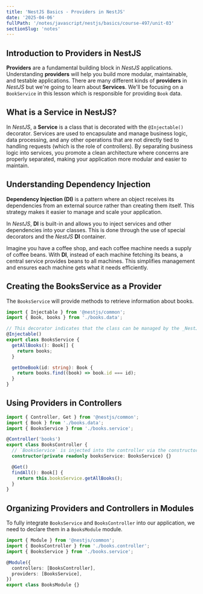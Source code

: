 ```yaml
---
title: 'NestJS Basics - Providers in NestJS'
date: '2025-04-06'
fullPath: '/notes/javascript/nestjs/basics/course-497/unit-03'
sectionSlug: 'notes'
---
```


## Introduction to Providers in NestJS

**Providers** are a fundamental building block in _NestJS_ applications. Understanding **providers** will help you build more modular, maintainable, and testable applications. There are many different kinds of **providers** in _NestJS_ but we're going to learn about **Services**. We'll be focusing on a `BookService` in this lesson which is responsible for providing `Book` data.

## What is a Service in NestJS?

In _NestJS_, a **Service** is a class that is decorated with the `@Injectable()` decorator. Services are used to encapsulate and manage business logic, data processing, and any other operations that are not directly tied to handling requests (which is the role of controllers). By separating business logic into services, you promote a clean architecture where concerns are properly separated, making your application more modular and easier to maintain.

## Understanding Dependency Injection

**Dependency Injection (DI)** is a pattern where an object receives its dependencies from an external source rather than creating them itself. This strategy makes it easier to manage and scale your application.

In _NestJS_, **DI** is built-in and allows you to inject services and other dependencies into your classes. This is done through the use of special decorators and the _NestJS_ **DI** container.

Imagine you have a coffee shop, and each coffee machine needs a supply of coffee beans. With **DI**, instead of each machine fetching its beans, a central service provides beans to all machines. This simplifies management and ensures each machine gets what it needs efficiently.

## Creating the BooksService as a Provider

The `BooksService` will provide methods to retrieve information about books.

```typescript
import { Injectable } from '@nestjs/common';
import { Book, books } from './books.data';

// This decorator indicates that the class can be managed by the _NestJS_ **DI** system.
@Injectable()
export class BooksService {
  getAllBooks(): Book[] {
    return books;
  }

  getOneBook(id: string): Book {
    return books.find((book) => book.id === id);
  }
}
```

## Using Providers in Controllers

```typescript
import { Controller, Get } from '@nestjs/common';
import { Book } from './books.data';
import { BooksService } from './books.service';

@Controller('books')
export class BooksController {
  // `BooksService` is injected into the controller via the constructor
  constructor(private readonly booksService: BooksService) {}

  @Get()
  findAll(): Book[] {
    return this.booksService.getAllBooks();
  }
}
```

## Organizing Providers and Controllers in Modules

To fully integrate `BooksService` and `BooksController` into our application, we need to declare them in a `BooksModule` module.

```typescript
import { Module } from '@nestjs/common';
import { BooksController } from './books.controller';
import { BooksService } from './books.service';

@Module({
  controllers: [BooksController],
  providers: [BooksService],
})
export class BooksModule {}
```

